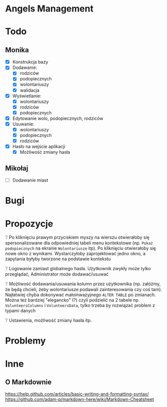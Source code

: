 Angels Management
==

# Todo


## Monika
- [x] Konstrukcja bazy
- [x] Dodawanie:
    - [x] rodziców
    - [x] podopiecznych
    - [x] wolontariuszy
    - [x] walidacja
- [x] Wyświetlanie:
    - [x] wolontariuszy 
    - [x] rodziców 
    - [x] podopiecznych 
- [x] Edytowanie wolo, podopiecznych, rodziców
- [x] Usuwanie:
    - [x] wolontariuszy
    - [x] podopiecznych
    - [x] rodziców
- [x] Hasło na wejście aplikacji
    - [x] Możliwość zmiany hasła
    
## Mikołaj
- [ ] Dodawanie miast

# Bugi

# Propozycje 
:grey_question: Po kliknięciu prawym przyciskiem myszy na wierszu     otwierałoby się spersonalizowane dla odpowiedniej tabeli menu kontekstowe  (np. `Pokaż podopiecznych` na ekranie `Wolontariusze` itp). Po kliknięciu otwierałoby się nowe okno z wynikami. Wystarczyłoby zaprojektować jedno okno, a zapytania byłyby tworzone na podstawie kontekstu 

:grey_question: Logowanie zamiast globalnego hasła. Użytkownik zwykły może tylko przeglądać, Administrator może dodawać/usuwać

:grey_question: Możliwość dodawania/usuwania kolumn przez użytkownika (np. załóżmy, że będą chcieli, żeby wolontariusze podawali zainteresowania czy coś tam). Najłatwiej chyba dokonywać małoinwazyjnego `ALTER TABLE` po zmianach. Można też bardziej "elegancko" (?) czyli podzielić na 2 tabele np. `VolunteersColumns` i `VolunteersData`, tylko trzeba by rozwiązać problem z typami danych

:grey_question: Ustawienia, możliwość zmiany hasła itp.

# Problemy

# Inne
## O Markdownie
https://help.github.com/articles/basic-writing-and-formatting-syntax/
https://github.com/adam-p/markdown-here/wiki/Markdown-Cheatsheet
